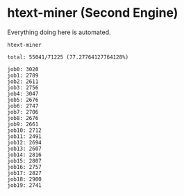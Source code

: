 # htext-miner (Second Engine)

Everything doing here is automated.

```
htext-miner

total: 55041/71225 (77.27764127764128%)

job0: 3020
job1: 2789
job2: 2611
job3: 2756
job4: 3047
job5: 2676
job6: 2747
job7: 2706
job8: 2676
job9: 2661
job10: 2712
job11: 2491
job12: 2694
job13: 2607
job14: 2816
job15: 2807
job16: 2757
job17: 2827
job18: 2900
job19: 2741
```